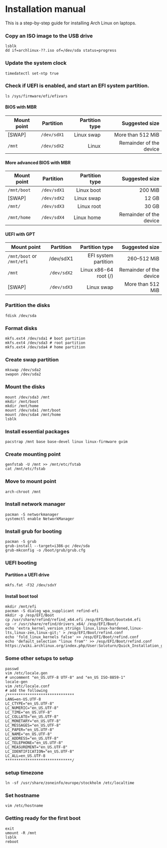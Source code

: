 # Installation manual 
This is a step-by-step guide for installing Arch Linux on laptops.
### Copy an ISO image to the USB drive
```
lsblk
dd if=archlinux-??.iso of=/dev/sda status=progress
```
### Update the system clock
```
timedatectl set-ntp true
```
### Check if UEFI is enabled, and start an EFI system partition.
```
ls /sys/firmware/efi/efivars
```
#### BIOS with MBR
| Mount point 	| Partition 	| Partition type  | Suggested size         |
| ------------- |:-------------:| ---------------:| ----------------------:|
|[SWAP] 	|`/dev/sdX1` 	|Linux swap 	  |More than 512 MiB       |
|`/mnt` 	|`/dev/sdX2` 	|Linux 	          | Remainder of the device|
#### More advanced BIOS with MBR
| Mount point 	| Partition 	| Partition type  | Suggested size         |
| ------------- |:-------------:| ---------------:| ----------------------:|
|`/mnt/boot` 	|`/dev/sdX1` 	|Linux boot | 200 MiB |
|[SWAP] 	|`/dev/sdX2` 	|Linux swap 	  | 12 GB  |
|`/mnt/` 	|`/dev/sdX3` 	|Linux root | 30 GB  |
|`/mnt/home` 	|`/dev/sdX4` 	|Linux home | Remainder of the device|
#### UEFI with GPT
| Mount point 	| Partition 	| Partition type  | Suggested size         |
| ------------- |:-------------:| ---------------:| ----------------------:|
|`/mnt/boot` or `/mnt/efi`| 	/dev/sdX1| 	EFI system partition| 	260–512 MiB|
|`/mnt`| 	`/dev/sdX2`| 	Linux x86-64 root (/)| 	Remainder of the device|
|[SWAP] |	`/dev/sdX3`| 	Linux swap 	|More than 512 MiB |
### Partition the disks
```
fdisk /dev/sda 
```
### Format disks 
```
mkfs.ext4 /dev/sda1 # boot partition
mkfs.ext4 /dev/sda3 # root partition
mkfs.ext4 /dev/sda4 # home partition
```
### Create swap partition
```
mkswap /dev/sda2
swapon /dev/sda2
```
### Mount the disks
```
mount /dev/sda3 /mnt
mkdir /mnt/boot
mkdir /mnt/home
mount /dev/sda1 /mnt/boot
mount /dev/sda4 /mnt/home
lsblk
```
### Install essential packages
```
pacstrap /mnt base base-devel linux linux-firmware gvim
```
### Create mounting point
```
genfstab -U /mnt >> /mnt/etc/fstab
cat /mnt/etc/fstab
```
### Move to mount point
```
arch-chroot /mnt
```
### Install network manager 
```
pacman -S networkmanager
systemctl enable NetworkManager
```
### Install grub for booting
```
pacman -S grub
grub-install --target=i386-pc /dev/sda
grub-mkconfig -o /boot/grub/grub.cfg
```
### UEFI booting
#### Partition a UEFI drive
```
mkfs.fat -F32 /dev/sdxY
```
#### Install boot tool 
```
mkdir /mnt/efi
pacman -S dialog wpa_supplicant refind-efi
mkdir -p /esp/EFI/Boot
cp /usr/share/refind/refind_x64.efi /esp/EFI/Boot/bootx64.efi
cp -r /usr/share/refind/drivers_x64/ /esp/EFI/Boot/
echo 'extra_kernel_version_strings linux,linux-hardened,linux-lts,linux-zen,linux-git;' > /esp/EFI/Boot/refind.conf
echo 'fold_linux_kernels false' >> /esp/EFI/Boot/refind.conf
echo 'default_selection "linux from"' >> /esp/EFI/Boot/refind.conf
https://wiki.archlinux.org/index.php/User:Soloturn/Quick_Installation_guide_UEFI
```
### Some other setups to setup
```
passwd
vim /etc/locale.gen
# uncomment "en_US.UTF-8 UTF-8" and "en_US ISO-8859-1"
locale-gen
vim /etc/locale.conf
# add the following
/******************************
LANG=en-US.UTF-8
LC_CTYPE="en_US.UTF-8"
LC_NUMERIC="en_US.UTF-8"
LC_TIME="en_US.UTF-8"
LC_COLLATE="en_US.UTF-8"
LC_MONETARY="en_US.UTF-8"
LC_MESSAGES="en_US.UTF-8"
LC_PAPER="en_US.UTF-8"
LC_NAME="en_US.UTF-8"
LC_ADDRESS="en_US.UTF-8"
LC_TELEPHONE="en_US.UTF-8"
LC_MEASUREMENT="en_US.UTF-8"
LC_IDENTIFICATION="en_US.UTF-8"
LC_ALL=en_US.UTF-8
******************************/
```
### setup timezone
```
ln -sf /usr/share/zoneinfo/europe/stockholm /etc/localtime
```
### Set hostname 
```
vim /etc/hostname 
```
### Getting ready for the first boot
```
exit
umount -R /mnt
lsblk
reboot
```
